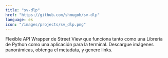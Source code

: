 ```yaml
---
title: "sv-dlp"
href: "https://github.com/shmugoh/sv-dlp"
language: es
icon: "/images/projects/sv_dlp.png"
---
```


Flexible API Wrapper de Street View que funciona tanto como una Librería de Python como una aplicación para la terminal. Descargue imágenes panorámicas, obtenga el metadata, y genere links.
